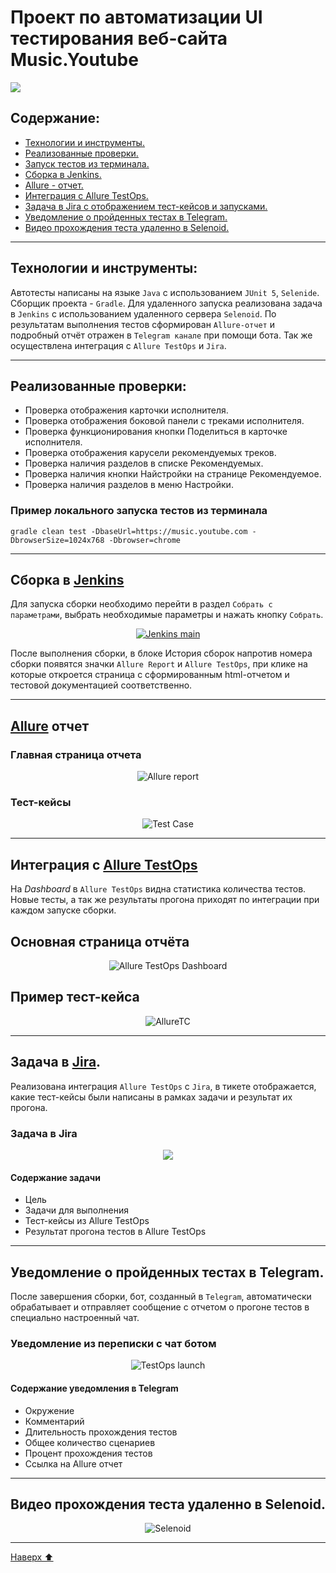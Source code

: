 # Проект по автоматизации UI тестирования веб-сайта Music.Youtube

<img  src="media/YouTubeMusic.png">

## Содержание:

<a id="наверх"></a>

- <a href="#tools"> Технологии и инструменты.</a>
- <a href="#checking"> Реализованные проверки.</a>
- <a href="#console"> Запуск тестов из терминала.</a>
- <a href="#jenkins"> Сборка в Jenkins.</a>
- <a href="#allureReport"> Allure - отчет.</a>
- <a href="#allure"> Интеграция с Allure TestOps.</a>
- <a href="#jira"> Задача в Jira с отображением тест-кейсов и запусками.</a>  
- <a href="#tg"> Уведомление о пройденных тестах в Telegram.</a>
- <a href="#selenoid"> Видео прохождения теста удаленно в Selenoid. </a>

---

<a id="tools"></a>

## Технологии и инструменты:

Автотесты написаны на языке `Java` с использованием `JUnit 5`, `Selenide`. Сборщик проекта - `Gradle`. Для удаленного
запуска реализована задача в `Jenkins` с использованием удаленного сервера `Selenoid`.
По результатам выполнения тестов сформирован `Allure-отчет` и подробный отчёт отражен в `Telegram канале` при помощи
бота. Так же осуществлена интеграция с `Allure TestOps` и `Jira`.

---

<a id="checking"></a>

## Реализованные проверки:

- Проверка отображения карточки исполнителя.
- Проверка отображения боковой панели с треками исполнителя.
- Проверка функционирования кнопки Поделиться в карточке исполнителя.
- Проверка отображения карусели рекомендуемых треков.
- Проверка наличия разделов в списке Рекомендуемых.
- Проверка наличия кнопки Найстройки на странице Рекомендуемое.
- Проверка наличия разделов в меню Настройки.

<a id="console"></a>

### Пример локального запуска тестов из терминала

`gradle clean test -DbaseUrl=https://music.youtube.com -DbrowserSize=1024x768 -Dbrowser=chrome`


---

<a id="jenkins"></a>

## Сборка в <a target="_blank" href="https://jenkins.autotests.cloud/job/VeberUIDiplom/"> Jenkins </a>

Для запуска сборки необходимо перейти в раздел <code>Собрать с параметрами</code>, выбрать необходимые параметры и
нажать кнопку <code>Собрать</code>.
<p align="center">
<a href="https://jenkins.autotests.cloud/job/VeberUIDiplom/"><img src="media/jenkins.png" alt="Jenkins main"/></a>
</p>
После выполнения сборки, в блоке История сборок напротив номера сборки появятся значки <code>Allure Report</code> и <code>Allure TestOps</code>, при клике на которые откроется страница с сформированным html-отчетом и тестовой документацией соответственно.

---
<a id="allureReport"></a>

## [Allure](https://jenkins.autotests.cloud/job/VeberUIDiplom/8/allure/) отчет

### Главная страница отчета

<p align="center">
<img src="media/alluremain.png" alt="Allure report">
</p>

### Тест-кейсы

<p align="center">
<img src="media/alluresuits.png" alt="Test Case">
</p>

---
<a id="allure"></a>

## Интеграция с <a target="_blank" href="https://allure.autotests.cloud/project/4290/dashboards">Allure TestOps</a>

На *Dashboard* в <code>Allure TestOps</code> видна статистика количества тестов. Новые тесты, а так же результаты
прогона приходят по интеграции при каждом запуске сборки.

## Основная страница отчёта

<p align="center">  
<img title="Allure TestOps Dashboard" src="media/testopsdash.png">  
</p>  

## Пример тест-кейса

<p align="center">
<img title="AllureTC" src="media/testops.png">
</p>

---

<a id="jira"></a>

## Задача в [Jira](https://jira.autotests.cloud/projects/HOMEWORK/issues/HOMEWORK-1266).

Реализована интеграция <code>Allure TestOps</code> с <code>Jira</code>, в тикете отображается, какие тест-кейсы были
написаны в рамках задачи и результат их прогона.

### Задача в Jira

<p align="center">
<img src="media/jira.png">
</p>

#### Содержание задачи

- Цель
- Задачи для выполнения
- Тест-кейсы из Allure TestOps
- Результат прогона тестов в Allure TestOps

---

<a id="tg"></a>

## Уведомление о пройденных тестах в Telegram.

После завершения сборки, бот, созданный в <code>Telegram</code>, автоматически обрабатывает и отправляет сообщение с
отчетом
о прогоне тестов в специально настроенный чат.

### Уведомление из переписки с чат ботом

<p align="center">
<img src="media/tg.png" alt="TestOps launch">
</p>

#### Содержание уведомления в Telegram

- Окружение
- Комментарий
- Длительность прохождения тестов
- Общее количество сценариев
- Процент прохождения тестов
- Ссылка на Allure отчет

---

<a id="selenoid"></a>

## Видео прохождения теста удаленно в Selenoid.

<p align="center">
<img src="media/selenide.gif" alt="Selenoid">
</p>

---

[Наверх ⬆](#наверх)